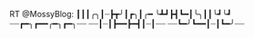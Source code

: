 <!--
id: 1514467011
link: http://kevinisom.info/post/1514467011/rt-mossyblog
slug: rt-mossyblog
date: Mon Nov 08 2010 21:10:55 GMT+1300 (NZDT)
raw: {"blog_name":"kevinisom","id":1514467011,"post_url":"http://kevinisom.info/post/1514467011/rt-mossyblog","slug":"rt-mossyblog","type":"text","date":"2010-11-08 08:10:55 GMT","timestamp":1289203855,"state":"published","format":"html","reblog_key":"saNZ9BHP","tags":[],"short_url":"http://tmblr.co/Zw68Yy1QHEx3","highlighted":[],"feed_item":"http://twitter.com/kev_nz/statuses/1451378849349632","from_feed_id":"650289","note_count":0,"title":null,"body":"<p>RT @MossyBlog: ┃┃┃╭╮┃┈┣┳╯┃┏╮┃╭━ ╰┻┛┣┫┗━┃╰╮┃┃╰┛╰┛ ┈┈┏━╮┏━━╭━╮┏━╮┈┈ ┈┈┃┈┃┣━━┣━┫┃┈┃┈┈ ┈┈┗━╯┗━━┃┈┃┗━╯┈┈</p>"}
publish: 2010-11-08
tags: 
title: null
-->


RT @MossyBlog: ┃┃┃╭╮┃┈┣┳╯┃┏╮┃╭━ ╰┻┛┣┫┗━┃╰╮┃┃╰┛╰┛ ┈┈┏━╮┏━━╭━╮┏━╮┈┈
┈┈┃┈┃┣━━┣━┫┃┈┃┈┈ ┈┈┗━╯┗━━┃┈┃┗━╯┈┈


